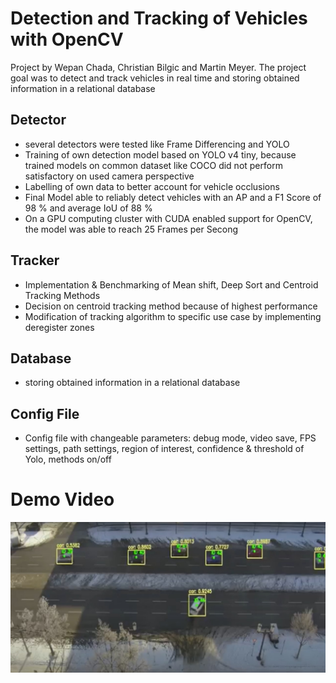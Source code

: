 # Detection and Tracking of Vehicles with OpenCV

Project by Wepan Chada, Christian Bilgic and Martin Meyer.
The project goal was to detect and track vehicles in real time and storing obtained information in a relational database

## Detector
* several detectors were tested like Frame Differencing and YOLO 
* Training of own detection model based on YOLO v4 tiny, because trained models on common dataset like COCO did not perform satisfactory on used camera perspective
* Labelling of own data to better account for vehicle occlusions
* Final Model able to reliably detect vehicles with an AP and a F1 Score of 98 % and average IoU of 88 %
* On a GPU computing cluster with CUDA enabled support for OpenCV, the model was able to reach 25 Frames per Secong 


## Tracker
* Implementation & Benchmarking of Mean shift, Deep Sort and Centroid Tracking Methods
* Decision on centroid tracking method because of highest performance
* Modification of tracking algorithm to specific use case by implementing deregister zones


## Database
* storing obtained information in a relational database


## Config File
* Config file with changeable parameters: debug mode, video save, FPS settings, path settings, region of interest, confidence & threshold of Yolo, methods on/off


# Demo Video

[<img src="dcaitti.jpg">](https://www.youtube.com/watch?v=HXrzMZpBrbA)









